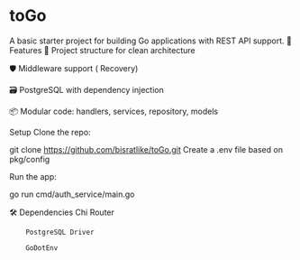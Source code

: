 # toGo
A basic starter project for building Go applications with REST API support.
🔧 Features
🧩 Project structure for clean architecture

🛡️ Middleware support ( Recovery)

🗃️ PostgreSQL with dependency injection

📦 Modular code: handlers, services, repository, models

Setup
Clone the repo:


git clone https://github.com/bisratlike/toGo.git
Create a .env file  based on pkg/config

Run the app:


go run cmd/auth_service/main.go

🛠️ Dependencies
        Chi Router

        PostgreSQL Driver

        GoDotEnv
